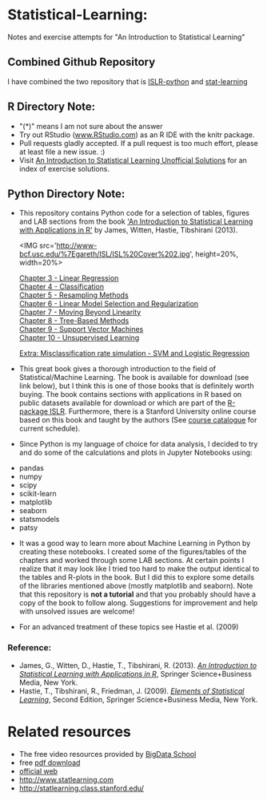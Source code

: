 # Statistical-Learning:
Notes and exercise attempts for "An Introduction to Statistical Learning"

## Combined Github Repository
I have combined the two repository that is [ISLR-python](https://github.com/JWarmenhoven/ISLR-python) and [stat-learning](https://github.com/asadoughi/stat-learning)

## R Directory Note:
- "(*)" means I am not sure about the answer
- Try out RStudio (www.RStudio.com) as an R IDE with the knitr package.
- Pull requests gladly accepted. If a pull request is too much effort, please at least file a new issue. :)
- Visit [An Introduction to Statistical Learning Unofficial Solutions](http://asadoughi.github.io/stat-learning) for an index of exercise solutions.

## Python Directory Note:
- This repository contains Python code for a selection of tables, figures and LAB sections from the book <A target="_blank" href='http://www-bcf.usc.edu/%7Egareth/ISL/index.html'>'An Introduction to Statistical Learning with Applications in R'</A> by James, Witten, Hastie, Tibshirani (2013).<P>
<IMG src='http://www-bcf.usc.edu/%7Egareth/ISL/ISL%20Cover%202.jpg', height=20%, width=20%> <P>
<A href='http://nbviewer.ipython.org/github/RainyBlueSky/stat-learning/blob/master/python/Chapter%203.ipynb'>Chapter 3 - Linear Regression</A><BR>
<A href='http://nbviewer.ipython.org/github/RainyBlueSky/stat-learning/blob/master/python/Chapter%204.ipynb'>Chapter 4 - Classification</A><BR>
<A href='http://nbviewer.ipython.org/github/RainyBlueSky/stat-learning/blob/master/python/Chapter%205.ipynb'>Chapter 5 - Resampling Methods</A><BR>
<A href='http://nbviewer.ipython.org/github/RainyBlueSky/stat-learning/blob/master/python/Chapter%206.ipynb'>Chapter 6 - Linear Model Selection and Regularization</A><BR>
<A href='http://nbviewer.ipython.org/github/RainyBlueSky/stat-learning/blob/master/python/Chapter%207.ipynb'>Chapter 7 - Moving Beyond Linearity</A><BR>
<A href='http://nbviewer.ipython.org/github/RainyBlueSky/stat-learning/blob/master/python/Chapter%208.ipynb'>Chapter 8 - Tree-Based Methods</A><BR>
<A href='http://nbviewer.ipython.org/github/RainyBlueSky/stat-learning/blob/master/python/Chapter%209.ipynb'>Chapter 9 - Support Vector Machines</A><BR>
<A href='http://nbviewer.ipython.org/github/RainyBlueSky/stat-learning/blob/master/python/Chapter%2010.ipynb'>Chapter 10 - Unsupervised Learning</A><P>
<A href='http://nbviewer.jupyter.org/github/RainyBlueSky/stat-learning/blob/master/python/Simulate.expected.misclassification.rate.ipynb'>Extra: Misclassification rate simulation - SVM and Logistic Regression</A><P>
- This great book gives a thorough introduction to the field of Statistical/Machine Learning. The book is available for download (see link below), but I think this is one of those books that is definitely worth buying. The book contains sections with applications in R based on public datasets available for download or which are part of the <A target="_blank" href="https://cran.r-project.org/web/packages/ISLR/index.html">R-package ISLR</A>. Furthermore, there is a Stanford University online course based on this book and taught by the authors (See <A target="_blank" href='https://lagunita.stanford.edu/courses/'>course catalogue</A> for current schedule).<P>
- Since Python is my language of choice for data analysis, I decided to try and do some of the calculations and plots in Jupyter Notebooks using:

 <UL>
<LI>pandas
<LI>numpy
<LI>scipy
<LI>scikit-learn
<LI>matplotlib
<LI>seaborn
<LI>statsmodels
<LI>patsy
</UL>

- It was a good way to learn more about Machine Learning in Python by creating these notebooks. I created some of the figures/tables of the chapters and worked through some LAB sections. At certain points I realize that it may look like I tried too hard to make the output identical to the tables and R-plots in the book. But I did this to explore some details of the libraries mentioned above (mostly matplotlib and seaborn). Note that this repository is <STRONG>not a tutorial</STRONG> and that you probably should have a copy of the book to follow along. Suggestions for improvement and help with unsolved issues are welcome!<P>
- For an advanced treatment of these topics see Hastie et al. (2009)

### Reference:
- James, G., Witten, D., Hastie, T., Tibshirani, R. (2013). [<I>An Introduction to Statistical Learning with Applications in  R</I>](http://www-bcf.usc.edu/~gareth/ISL/index.html),  Springer Science+Business Media, New York.
- Hastie, T., Tibshirani, R., Friedman, J. (2009). [<I>Elements of Statistical Learning</I>](http://statweb.stanford.edu/~tibs/ElemStatLearn/), Second Edition, Springer Science+Business Media, New York.




# Related resources
- The free video resources provided by [BigData School](http://www.dataschool.io/15-hours-of-expert-machine-learning-videos/)
- free [pdf download](http://www-bcf.usc.edu/~gareth/ISL/)
- [official web](https://lagunita.stanford.edu/courses/HumanitiesScience/StatLearning/Winter2014/about)
- http://www.statlearning.com
- http://statlearning.class.stanford.edu/
